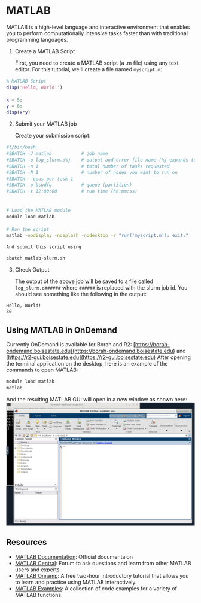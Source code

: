 # MATLAB

MATLAB is a high-level language and interactive environment that enables you to perform computationally intensive tasks faster than with traditional programming languages.

1. Create a MATLAB Script

    First, you need to create a MATLAB script (a .m file) using any text editor. For this tutorial, we'll create a file named `myscript.m`:
```matlab title="myscript.m"
% MATLAB Script
disp('Hello, World!')

x = 5;
y = 6;
disp(x*y)
```

2. Submit your MATLAB job

    Create your submission script:
```bash title="matlab-slurm.sh"
#!/bin/bash                                                                        
#SBATCH -J matlab           # job name                                             
#SBATCH -o log_slurm.o%j    # output and error file name (%j expands to jobID)  
#SBATCH -n 1                # total number of tasks requested                      
#SBATCH -N 1                # number of nodes you want to run on                   
#SBATCH --cpus-per-task 1
#SBATCH -p bsudfq           # queue (partition)                                    
#SBATCH -t 12:00:00         # run time (hh:mm:ss)                                  
                                                                                   
                                                                                   
# Load the MATLAB module
module load matlab

# Run the script
matlab -nodisplay -nosplash -nodesktop -r "run('myscript.m'); exit;"
```

    And submit this script using
```bash
sbatch matlab-slurm.sh
```

3. Check Output

    The output of the above job will be saved to a file called `log_slurm.o######` where `######` is replaced with the slurm job id. You should see something like the following in the output:
```
Hello, World!
30
```

## Using MATLAB in OnDemand

Currently OnDemand is available for Borah and R2: [https://borah-ondemand.boisestate.edu](https://borah-ondemand.boisestate.edu) and [https://r2-gui.boisestate.edu](https://r2-gui.boisestate.edu)
After opening the terminal application on the desktop, here is an example of the commands to open MATLAB:
```bash
module load matlab
matlab
```
And the resulting MATLAB GUI will open in a new window as shown here:
![Borah OnDemand desktop with MATLAB GUI open](images/ood-desktop-matlab.png "Borah OnDemand desktop with MATLAB GUI open")

## Resources

- [MATLAB Documentation](https://www.mathworks.com/help/matlab/): Official documentaion
- [MATLAB Central](https://www.mathworks.com/matlabcentral/): Forum to ask questions and learn from other MATLAB users and experts. 
- [MATLAB Onramp](https://www.mathworks.com/learn/tutorials/matlab-onramp.html): A free two-hour introductory tutorial that allows you to learn and practice using MATLAB interactively.
- [MATLAB Examples](https://www.mathworks.com/examples/matlab): A collection of code examples for a variety of MATLAB functions.
